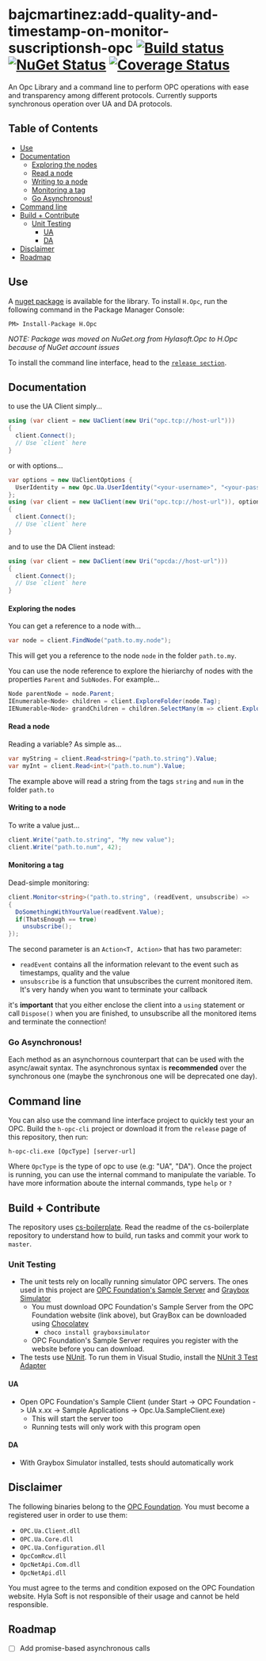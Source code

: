 bajcmartinez:add-quality-and-timestamp-on-monitor-suscriptionsh-opc [![Build status](https://ci.appveyor.com/api/projects/status/oajkgccisoe98gip?svg=true)](https://ci.appveyor.com/project/Hyla-Soft-Inc/h-opc) [![NuGet Status](http://img.shields.io/nuget/v/H.Opc.svg)](https://www.nuget.org/packages/H.Opc) [![Coverage Status](https://coveralls.io/repos/github/jmbeach/h-opc/badge.svg?branch=master)](https://coveralls.io/github/jmbeach/h-opc?branch=master)
==============

An Opc Library and a command line to perform OPC operations with ease and transparency among different protocols. Currently supports synchronous operation over UA and DA protocols.

## Table of Contents
* [Use](#use)
* [Documentation](#documentation)
  * [Exploring the nodes](#exploring-the-nodes)
  * [Read a node](#read-a-node)
  * [Writing to a node](#writing-to-a-node)
  * [Monitoring a tag](#monitoring-a-tag)
  * [Go Asynchronous!](#go-asynchronous)
* [Command line](#command-line)
* [Build + Contribute](#build--contribute)
  * [Unit Testing](#unit-testing)
    * [UA](#ua)
    * [DA](#da)
* [Disclaimer](#disclaimer)
* [Roadmap](#roadmap)


## Use

A [nuget package](https://www.nuget.org/packages/H.Opc/) is available for the library. To install `H.Opc`, run the following command in the Package Manager Console:

    PM> Install-Package H.Opc

*NOTE: Package was moved on NuGet.org from Hylasoft.Opc to H.Opc because of NuGet account issues*

To install the command line interface, head to the [`release section`](https://github.com/hylasoft-usa/h-opc/releases).

## Documentation

to use the UA Client simply...

````cs
using (var client = new UaClient(new Uri("opc.tcp://host-url")))
{
  client.Connect();
  // Use `client` here
}
````

or with options...

````cs
var options = new UaClientOptions {
  UserIdentity = new Opc.Ua.UserIdentity("<your-username>", "<your-password>")
};
using (var client = new UaClient(new Uri("opc.tcp://host-url")), options)
{
  client.Connect();
  // Use `client` here
}
````


and to use the DA Client instead:

````cs
using (var client = new DaClient(new Uri("opcda://host-url")))
{
  client.Connect();
  // Use `client` here
}
````

#### Exploring the nodes

You can get a reference to a node with...

````cs
var node = client.FindNode("path.to.my.node");
````

This will get you a reference to the node `node` in the folder `path.to.my`.

You can use the node reference to explore the hieriarchy of nodes with the properties `Parent` and `SubNodes`. For example...

````cs
Node parentNode = node.Parent;
IEnumerable<Node> children = client.ExploreFolder(node.Tag);
IENumerable<Node> grandChildren = children.SelectMany(m => client.ExploreFolder(m.Tag));
````

#### Read a node

Reading a variable? As simple as...

````cs
var myString = client.Read<string>("path.to.string").Value;
var myInt = client.Read<int>("path.to.num").Value;
````

The example above will read a string from the tags `string` and `num` in the folder `path.to`

#### Writing to a node

To write a value just...

````cs
client.Write("path.to.string", "My new value");
client.Write("path.to.num", 42);
````

#### Monitoring a tag

Dead-simple monitoring:

````cs
client.Monitor<string>("path.to.string", (readEvent, unsubscribe) =>
{
  DoSomethingWithYourValue(readEvent.Value);
  if(ThatsEnough == true)
    unsubscribe();
});

````

The second parameter is an `Action<T, Action>` that has two parameter:

- `readEvent` contains all the information relevant to the event such as timestamps, quality and the value
- `unsubscribe` is a function that unsubscribes the current monitored item. It's very handy when you want to terminate your callback

it's **important** that you either enclose the client into a `using` statement or call `Dispose()` when you are finished, to unsubscribe all the monitored items and terminate the connection!

### Go Asynchronous!

Each method as an asynchornous counterpart that can be used with the async/await syntax. The asynchronous syntax is **recommended** over the synchronous one (maybe the synchronous one will be deprecated one day).

## Command line

You can also use the command line interface project to quickly test your an OPC. Build the `h-opc-cli` project or download it from the `release` page of this repository, then run:

````
h-opc-cli.exe [OpcType] [server-url]
````

Where `OpcType` is the type of opc to use (e.g: "UA", "DA"). Once the project is running, you can use the internal command to manipulate the variable. To have more information aboute the internal commands, type `help` or `?`

## Build + Contribute

The repository uses [cs-boilerplate](https://github.com/hylasoft-usa/cs-boilerplate). Read the readme of the cs-boilerplate repository to understand how to build, run tasks and commit your work to `master`.

### Unit Testing

+ The unit tests rely on locally running simulator OPC servers. The ones used in this project are [OPC Foundation's Sample Server](https://opcfoundation.org/developer-tools/developer-kits-unified-architecture/sample-applications)
and [Graybox Simulator](http://gray-box.net/download_graysim.php?lang=en)
  + You must download OPC Foundation's Sample Server from the OPC Foundation website (link above), but GrayBox can be downloaded using [Chocolatey](https://chocolatey.org/)
    + `choco install grayboxsimulator`
  + OPC Foundation's Sample Server requires you register with the website before you can download.
+ The tests use [NUnit](https://github.com/nunit/nunit). To run them in Visual Studio, install the [NUnit 3 Test Adapter](https://marketplace.visualstudio.com/items?itemName=NUnitDevelopers.NUnit3TestAdapter)

#### UA
+ Open OPC Foundation's Sample Client (under Start -> OPC Foundation -> UA x.xx -> Sample Applications -> Opc.Ua.SampleClient.exe)
  + This will start the server too
  + Running tests will only work with this program open

#### DA
+ With Graybox Simulator installed, tests should automatically work

## Disclaimer

The following binaries belong to the [OPC Foundation](https://opcfoundation.org/). You must become a registered user in order to use them:

- `OPC.Ua.Client.dll`
- `OPC.Ua.Core.dll`
- `OPC.Ua.Configuration.dll`
- `OpcComRcw.dll`
- `OpcNetApi.Com.dll`
- `OpcNetApi.dll`

You must agree to the terms and condition exposed on the OPC Foundation website. Hyla Soft is not responsible of their usage and cannot be held responsible.

## Roadmap

- [ ] Add promise-based asynchronous calls
